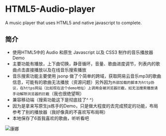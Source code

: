 # HTML5-Audio-player
A music player that uses HTML5 and native javascript to complete.


## 简介

* 使用HTML5中的 Audio 和原生 Javascript 以及 CSS3 制作的音乐播放器Demo
* 主要功能有播放，上下曲切换，静音循环，音量、歌曲进度调节，列表内的歌曲点击直接播放以及在线音乐搜索播放
* 音乐搜索功能主要使用 jsonp 做了个简单的跨域，获取网易云音乐mp3的歌曲信息，可能有的歌曲无法播放（资源问题）另外因为`外部加载的脚本为http协议，在https网站（比如现在这个demo地址）上调用会被浏览器拦截，如无法搜索播放请手动解除浏览器的拦截`（我也很绝望啊）
* 兼容移动端（搜索功能这下是彻底挂了^ ^）
* 因为是拿来写原生js练手的Demo，只是做大程度的去完成预定的功能，布局参考了别的播放器（我好像真的不喜欢写布局啊）
* 本地保存了6首我喜欢的歌曲，听听看吧

![康娜](../img/kangna.jpg)